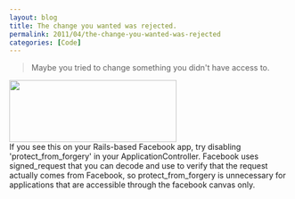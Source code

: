 ```yaml
---
layout: blog
title: The change you wanted was rejected.
permalink: 2011/04/the-change-you-wanted-was-rejected
categories: [Code]
---
```


 
<blockquote>Maybe you tried to change something you didn't have access to.</blockquote>

<a href="http://blog.kristeraxel.com/wp-content/uploads/2011/04/fb-error.png"><img src="http://blog.kristeraxel.com/wp-content/uploads/2011/04/fb-error-300x111.png" alt="" title="fb-error" width="300" height="111" class="aligncenter size-medium wp-image-995" /></a><br/>
If you see this on your Rails-based Facebook app, try disabling 'protect_from_forgery' in your ApplicationController. Facebook uses signed_request that you can decode and use to verify that the request actually comes from Facebook, so protect_from_forgery is unnecessary for applications that are accessible through the facebook canvas only.
